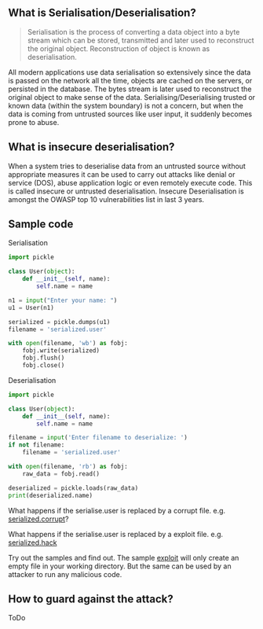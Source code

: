 ## What is Serialisation/Deserialisation?

> Serialisation is the process of converting a data object into a byte stream which can be stored, transmitted and later used to reconstruct the original object. Reconstruction of object is known as deserialisation. 

All modern applications use data serialisation so extensively since the data is passed on the network all the time, objects are cached on the servers, or persisted in the database. The bytes stream is later used to reconstruct the original object to make sense of the data.
Serialising/Deserialising trusted or known data (within the system boundary) is not a concern, but when the data is coming from untrusted sources like user input, it suddenly becomes prone to abuse.

## What is insecure deserialisation?
When a system tries to deserialise data from an untrusted source without appropriate measures it can be used to carry out attacks like denial or service (DOS), abuse application logic or even remotely execute code. This is called insecure or untrusted deserialisation.
Insecure Deserialisation is amongst the OWASP top 10 vulnerabilities list in last 3 years.

## Sample code

Serialisation 
```python
import pickle

class User(object):
    def __init__(self, name):
        self.name = name

n1 = input("Enter your name: ")
u1 = User(n1)

serialized = pickle.dumps(u1)
filename = 'serialized.user'

with open(filename, 'wb') as fobj:
    fobj.write(serialized)
    fobj.flush()
    fobj.close()
```

Deserialisation

```python
import pickle

class User(object):
    def __init__(self, name):
        self.name = name

filename = input('Enter filename to deserialize: ')
if not filename:
    filename = 'serialized.user'

with open(filename, 'rb') as fobj:
    raw_data = fobj.read()

deserialized = pickle.loads(raw_data)
print(deserialized.name)
```

What happens if the serialise.user is replaced by a corrupt file. e.g. [serialized.corrupt](https://github.com/atbagga/PythonSamples/blob/master/InsecureDeserializationTutorial/PythonPickleSample/serialized.corrupt)?

What happens if the serialise.user is replaced by a exploit file. e.g. [serialized.hack](https://github.com/atbagga/PythonSamples/blob/master/InsecureDeserializationTutorial/PythonPickleSample/serialized.hack)

Try out the samples and find out. The sample [exploit](https://github.com/atbagga/PythonSamples/blob/master/InsecureDeserializationTutorial/PythonPickleSample/hackSerialize.py) will only create an empty file in your working directory. But the same can be used by an attacker to run any malicious code.

## How to guard against the attack?

ToDo
